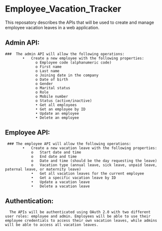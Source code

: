 # Employee_Vacation_Tracker
This reposatory describes the APIs that will be used to create and manage employee vacation leaves in a web application.
  ## Admin API:
    ###  The admin API will allow the following operations:
            •	Create a new employee with the following properties: 
                  o	Employee code (alphanumeric code)
                  o	First name
                  o	Last name
                  o	Joining date in the company
                  o	Date of birth
                  o	Gender
                  o	Marital status
                  o	Role
                  o	Mobile number
                  o	Status (active/inactive)
                  •	Get all employees
                  •	Get an employee by ID
                  •	Update an employee
                  •	Delete an employee
  ## Employee API:
     ### The employee API will allow the following operations:
            •	Create a new vacation leave with the following properties: 
                o	Start date and time
                o	End date and time
                o	Date and time (should be the day requesting the leave)
                o	Vacation type (annual leave, sick leave, unpaid leave, paternal leave, or maternity leave)
                •	Get all vacation leaves for the current employee
                •	Get a specific vacation leave by ID
                •	Update a vacation leave
                •	Delete a vacation leave
  ## Authentication:
      The APIs will be authenticated using OAuth 2.0 with two different user roles: employee and admin. Employees will be able to use their employee credentials to access their own vacation leaves, while admins will be able to access all vacation leaves.

